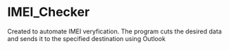 # IMEI_Checker
Created to automate IMEI veryfication. The program cuts the desired data and sends it to the specified destination using Outlook 
